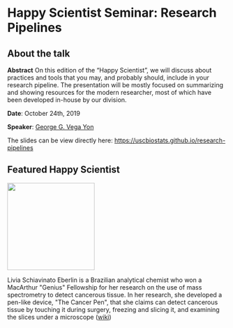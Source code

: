 # Happy Scientist Seminar: Research Pipelines

## About the talk

**Abstract** On this edition of the “Happy Scientist”, we will discuss about practices and tools that you may, and probably should, include in your research pipeline. The presentation will be mostly focused on summarizing and showing resources for the modern researcher, most of which have been developed in-house by our division.

**Date**: October 24th, 2019

**Speaker**: [George G. Vega Yon](https://ggvy.cl)

The slides can be view directly here: https://uscbiostats.github.io/research-pipelines

## Featured Happy Scientist

<img src="https://eberlin.cm.utexas.edu/wp-content/uploads/2019/02/Liv-Headshot1-greyBG-1.jpg" width="200px"/>

Livia Schiavinato Eberlin is a Brazilian analytical chemist who won a MacArthur "Genius" Fellowship for her research on the use of mass spectrometry to detect cancerous tissue. In her research, she developed a pen-like device, "The Cancer Pen", that she claims can detect cancerous tissue by touching it during surgery, freezing and slicing it, and examining the slices under a microscope ([wiki](https://en.wikipedia.org/wiki/Livia_S._Eberlin))

